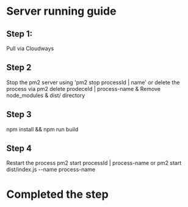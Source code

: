 # Server running guide

## Step 1:

Pull via Cloudways 

## Step 2
Stop the pm2 server using 'pm2 stop processId | name' or delete the process via pm2 delete prodeceId | process-name &
Remove node_modules & dist/ directory

## Step 3 
npm install && npm run build

## Step 4
Restart the process pm2 start processId | process-name or
pm2 start dist/index.js --name process-name

# Completed the step
